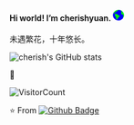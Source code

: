 <!---
cherishyuan/cherishyuan is a ✨ special ✨ repository because its `README.md` (this file) appears on your GitHub profile.
[![Email Badge](https://img.shields.io/badge/-Email-c14438?style=flat-square&logo=Gmail&logoColor=white&link=mailto:xu.yuquan@outlook.com)](mailto:xu.yuquan@outlook.com)
!--->
#### Hi world! I’m cherishyuan. <img src="https://github.com/XuYuQuan0713/Picture/blob/main/Earth.gif" width="20px">

未遇繁花，十年悠长。

![cherish's GitHub stats](https://github-readme-stats.vercel.app/api?username=cherishyuan&theme=merko&&show_icons=true)

:eyes:

![VisitorCount](https://profile-counter.glitch.me/cherishyuan/count.svg)

⭐️ From [![Github Badge](https://img.shields.io/badge/-Github-232323?style=flat-square&logo=Github&logoColor=white&link=https://github.com/cherishyuan)](https://github.com/cherishyuan)

